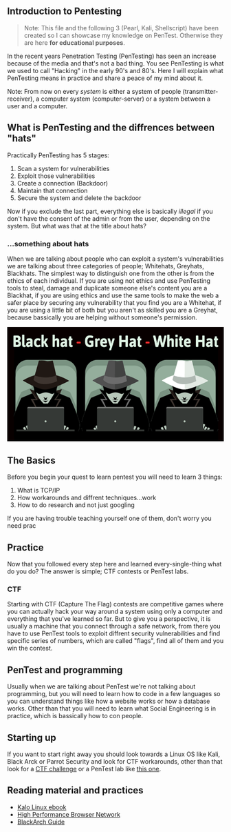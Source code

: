 ## Introduction to Pentesting
> Note: This file and the following 3 (Pearl, Kali, Shellscript) have been created so I can showcase my knowledge on PenTest. Otherwise they are here **for educational purposes**.

In the recent years Penetration Testing (PenTesting) has seen an increase because of the media and that's not a bad thing. You see PenTesting is what we used to call "Hacking" in the early 90's and 80's. Here I will explain what PenTesting means in practice and share a peace of my mind about it.

Note: From now on every *system* is either a system of people (transmitter-receiver), a computer system (computer-server) or a system between a user and a computer.

## What is PenTesting and the diffrences between "hats"
Practically PenTesting has 5 stages:

1. Scan a system for vulnerabilities
2. Exploit those vulnerabilities
3. Create a connection (Backdoor)
4. Maintain that connection
5. Secure the system and delete the backdoor

Now if you exclude the last part, everything else is basically *illegal* if you don't have the consent of the admin or from the user, depending on the system. But what was that at the title about hats?

### ...something about hats
When we are talking about people who can exploit a system's vulnerabilities we are talking about three categories of people; Whitehats, Greyhats, Blackhats. The simplest way to distinguish one from the other is from the ethics of each individual. If you are using not ethics and use PenTesting tools to steal, damage and duplicate someone else's content you are a Blackhat, if you are using ethics and use the same tools to make the web a safer place by securing any vulnerability that you find you are a Whitehat, if you are using a little bit of both but you aren't as skilled you are a Greyhat, because bassically you are helping without someone's permission.  

![Hats](Hackers.png)

## The Basics
Before you begin your quest to learn pentest you will need to learn 3 things:

1. What is TCP/IP
2. How workarounds and diffrent techniques...work
3. How to do research and not just googling

If you are having trouble teaching yourself one of them, don't worry you need prac

## Practice 
Now that you followed every step here and learned every-single-thing what do you do? The answer is simple; CTF contests or PenTest labs.

### CTF
Starting with CTF (Capture The Flag) contests are competitive games where you can actually hack your way around a system using only a computer and everything that you've learned so far. But to give you a perspective, it is usually a machine that you connect through a safe network, from there you have to use PenTest tools to exploit diffrent security vulnerabilities and find specific series of numbers, which are called "flags", find all of them and you win the contest.

## PenTest and programming
Usually when we are talking about PenTest we're not talking about programming, but you will need to learn how to code in a few languages so you can understand things like how a website works or how a database works. Other than that you will need to learn what Social Engineering is in practice, which is bassically how to con people.

## Starting up
If you want to start right away you should look towards a Linux OS like Kali, Black Arck or Parrot Security and look for CTF workarounds, other than that look for a [CTF challenge](http://captf.com/practice-ctf/) or a PenTest lab like [this one](https://www.hackthebox.eu/).

## Reading material and practices
+ [Kalo Linux ebook](https://www.kali.org/download-kali-linux-revealed-book/)
+ [High Performance Browser Network](https://hpbn.co/)
+ [BlackArch Guide](https://blackarch.org/guide.pdf)
